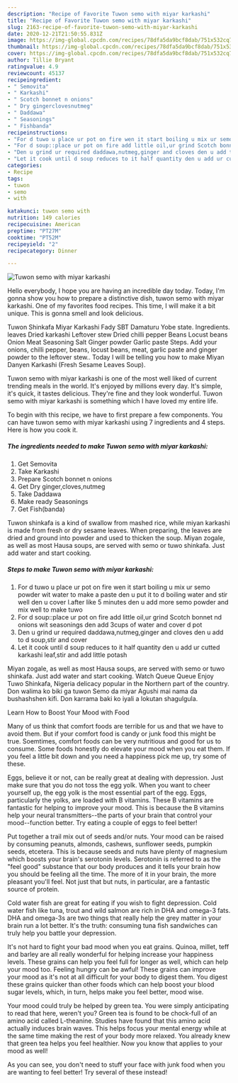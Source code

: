 ```yaml
---
description: "Recipe of Favorite Tuwon semo with miyar karkashi"
title: "Recipe of Favorite Tuwon semo with miyar karkashi"
slug: 2163-recipe-of-favorite-tuwon-semo-with-miyar-karkashi
date: 2020-12-21T21:50:55.831Z
image: https://img-global.cpcdn.com/recipes/78dfa5da9bcf8dab/751x532cq70/tuwon-semo-with-miyar-karkashi-recipe-main-photo.jpg
thumbnail: https://img-global.cpcdn.com/recipes/78dfa5da9bcf8dab/751x532cq70/tuwon-semo-with-miyar-karkashi-recipe-main-photo.jpg
cover: https://img-global.cpcdn.com/recipes/78dfa5da9bcf8dab/751x532cq70/tuwon-semo-with-miyar-karkashi-recipe-main-photo.jpg
author: Tillie Bryant
ratingvalue: 4.9
reviewcount: 45137
recipeingredient:
- " Semovita"
- " Karkashi"
- " Scotch bonnet n onions"
- " Dry gingerclovesnutmeg"
- " Daddawa"
- " Seasonings"
- " Fishbanda"
recipeinstructions:
- "For d tuwo u place ur pot on fire wen it start boiling u mix ur semo powder wit water to make a paste den u put it to d boiling water and stir well den u cover l.after like 5 minutes den u add more semo powder and mix well to make tuwo"
- "For d soup::place ur pot on fire add little oil,ur grind Scotch bonnet nd onions wit seasonings den add 3cups of water and cover d pot"
- "Den u grind ur required daddawa,nutmeg,ginger and cloves den u add to d soup,stir and cover"
- "Let it cook until d soup reduces to it half quantity den u add ur cutted karkashi leaf,stir and add little potash"
categories:
- Recipe
tags:
- tuwon
- semo
- with

katakunci: tuwon semo with 
nutrition: 149 calories
recipecuisine: American
preptime: "PT27M"
cooktime: "PT52M"
recipeyield: "2"
recipecategory: Dinner

---
```



![Tuwon semo with miyar karkashi](https://img-global.cpcdn.com/recipes/78dfa5da9bcf8dab/751x532cq70/tuwon-semo-with-miyar-karkashi-recipe-main-photo.jpg)

Hello everybody, I hope you are having an incredible day today. Today, I'm gonna show you how to prepare a distinctive dish, tuwon semo with miyar karkashi. One of my favorites food recipes. This time, I will make it a bit unique. This is gonna smell and look delicious.

Tuwon Shinkafa Miyar Karkashi Fady SBT Damaturu Yobe state. Ingredients. leaves Dried karkashi Leftover stew Dried chilli pepper Beans Locust beans Onion Meat Seasoning Salt Ginger powder Garlic paste Steps. Add your onions, chilli pepper, beans, locust beans, meat, garlic paste and ginger powder to the leftover stew.. Today I will be telling you how to make Miyan Danyen Karkashi (Fresh Sesame Leaves Soup).

Tuwon semo with miyar karkashi is one of the most well liked of current trending meals in the world. It's enjoyed by millions every day. It's simple, it's quick, it tastes delicious. They're fine and they look wonderful. Tuwon semo with miyar karkashi is something which I have loved my entire life.


To begin with this recipe, we have to first prepare a few components. You can have tuwon semo with miyar karkashi using 7 ingredients and 4 steps. Here is how you cook it.

<!--inarticleads1-->

##### The ingredients needed to make Tuwon semo with miyar karkashi:

1. Get  Semovita
1. Take  Karkashi
1. Prepare  Scotch bonnet n onions
1. Get  Dry ginger,cloves,nutmeg
1. Take  Daddawa
1. Make ready  Seasonings
1. Get  Fish(banda)


Tuwon shinkafa is a kind of swallow from mashed rice, while miyan karkashi is made from fresh or dry sesame leaves. When preparing, the leaves are dried and ground into powder and used to thicken the soup. Miyan zogale, as well as most Hausa soups, are served with semo or tuwo shinkafa. Just add water and start cooking. 

<!--inarticleads2-->

##### Steps to make Tuwon semo with miyar karkashi:

1. For d tuwo u place ur pot on fire wen it start boiling u mix ur semo powder wit water to make a paste den u put it to d boiling water and stir well den u cover l.after like 5 minutes den u add more semo powder and mix well to make tuwo
1. For d soup::place ur pot on fire add little oil,ur grind Scotch bonnet nd onions wit seasonings den add 3cups of water and cover d pot
1. Den u grind ur required daddawa,nutmeg,ginger and cloves den u add to d soup,stir and cover
1. Let it cook until d soup reduces to it half quantity den u add ur cutted karkashi leaf,stir and add little potash


Miyan zogale, as well as most Hausa soups, are served with semo or tuwo shinkafa. Just add water and start cooking. Watch Queue Queue Enjoy Tuwo Shinkafa, Nigeria delicacy popular in the Northern part of the country. Don walima ko biki ga tuwon Semo da miyar Agushi mai nama da bushashshen kifi. Don karrama baki ko iyali a lokutan shagulgula. 

Learn How to Boost Your Mood with Food


Many of us think that comfort foods are terrible for us and that we have to avoid them. But if your comfort food is candy or junk food this might be true. Soemtimes, comfort foods can be very nutritious and good for us to consume. Some foods honestly do elevate your mood when you eat them. If you feel a little bit down and you need a happiness pick me up, try some of these.

Eggs, believe it or not, can be really great at dealing with depression. Just make sure that you do not toss the egg yolk. When you want to cheer yourself up, the egg yolk is the most essential part of the egg. Eggs, particularly the yolks, are loaded with B vitamins. These B vitamins are fantastic for helping to improve your mood. This is because the B vitamins help your neural transmitters--the parts of your brain that control your mood--function better. Try eating a couple of eggs to feel better!

Put together a trail mix out of seeds and/or nuts. Your mood can be raised by consuming peanuts, almonds, cashews, sunflower seeds, pumpkin seeds, etcetera. This is because seeds and nuts have plenty of magnesium which boosts your brain's serotonin levels. Serotonin is referred to as the "feel good" substance that our body produces and it tells your brain how you should be feeling all the time. The more of it in your brain, the more pleasant you'll feel. Not just that but nuts, in particular, are a fantastic source of protein.

Cold water fish are great for eating if you wish to fight depression. Cold water fish like tuna, trout and wild salmon are rich in DHA and omega-3 fats. DHA and omega-3s are two things that really help the grey matter in your brain run a lot better. It's the truth: consuming tuna fish sandwiches can truly help you battle your depression. 

It's not hard to fight your bad mood when you eat grains. Quinoa, millet, teff and barley are all really wonderful for helping increase your happiness levels. These grains can help you feel full for longer as well, which can help your mood too. Feeling hungry can be awful! These grains can improve your mood as it's not at all difficult for your body to digest them. You digest these grains quicker than other foods which can help boost your blood sugar levels, which, in turn, helps make you feel better, mood wise.

Your mood could truly be helped by green tea. You were simply anticipating to read that here, weren't you? Green tea is found to be chock-full of an amino acid called L-theanine. Studies have found that this amino acid actually induces brain waves. This helps focus your mental energy while at the same time making the rest of your body more relaxed. You already knew that green tea helps you feel healthier. Now you know that applies to your mood as well!

As you can see, you don't need to stuff your face with junk food when you are wanting to feel better! Try several of these instead!


